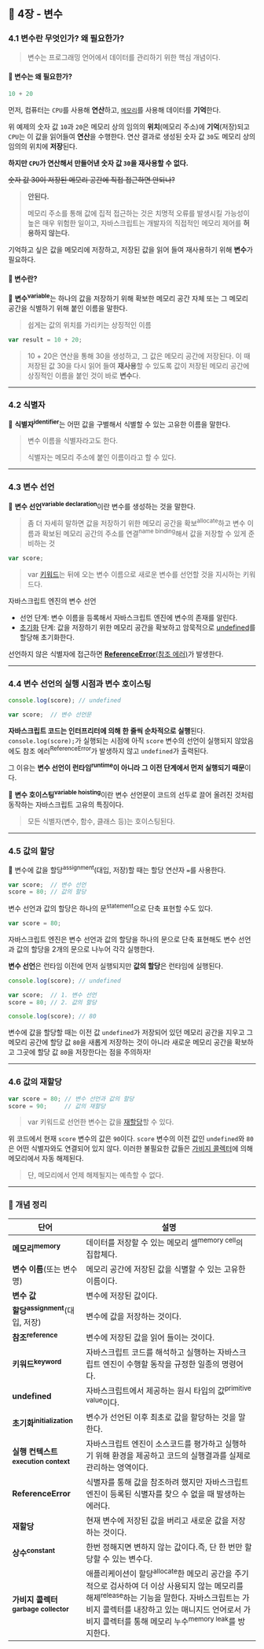 ## 🔖 4장 - 변수

### 4.1 변수란 무엇인가? 왜 필요한가?

> 변수는 프로그래밍 언어에서 데이터를 관리하기 위한 핵심 개념이다.

#### 🤔 변수는 왜 필요한가?

```javascript
10 + 20
```

먼저, 컴퓨터는 `CPU`를 사용해 **연산**하고, [`메모리`](#info)를 사용해 데이터를 **기억**한다.

위 예제의 숫자 값 `10`과 `20`은 메모리 상의 임의의 **위치**(메모리 주소)에 **기억**(저장)되고 `CPU`는 이 값을 읽어들여 **연산**을 수행한다.
연산 결과로 생성된 숫자 값 `30`도 메모리 상의 임의의 위치에 **저장**된다.

**하지만 `CPU`가 연산해서 만들어낸 숫자 값 `30`을 재사용할 수 없다.**

~~숫자 값 30이 저장된 메모리 공간에 직접 접근하면 안되나?~~

> **안된다.**
> 
> 메모리 주소를 통해 값에 집적 접근하는 것은 치명적 오류를 발생시킬 가능성이 높은 매우 위험한 일이고,
> 자바스크립트는 개발자의 직접적인 메모리 제어를 **허용하지 않는다.**

기억하고 싶은 값을 메모리에 저장하고, 저장된 값을 읽어 들여 재사용하기 위해 **변수**가 필요하다.

#### 🤔 변수란?

📌 **변수**<sup>**variable**</sup>는 하나의 값을 저장하기 위해 확보한 메모리 공간 자체 또는 그 메모리 공간을 식별하기 위해 붙인 이름을 말한다.
> 쉽게는 값의 위치를 가리키는 상징적인 이름

```javascript
var result = 10 + 20;
```
> 10 + 20은 연산을 통해 30을 생성하고, 그 값은 메모리 공간에 저장된다.
> 이 때 저장된 값 30을 다시 읽어 들여 **재사용**할 수 있도록 값이 저장된 메모리 공간에 상징적인 이름을 붙인 것이 바로 **변수**다.

---

### 4.2 식별자

📌 **식별자**<sup>**identifier**</sup>는 어떤 값을 구별해서 식별할 수 있는 고유한 이름을 말한다.
> 변수 이름을 식별자라고도 한다.
> 
> 식별자는 메모리 주소에 붙인 이름이라고 할 수 있다.

---

### 4.3 변수 선언

📌 **변수 선언**<sup>**variable declaration**</sup>이란 변수를 생성하는 것을 말한다.
> 좀 더 자세히 말하면 값을 저장하기 위한 메모리 공간을 확보<sup>allocate</sup>하고
> 변수 이름과 확보된 메모리 공간의 주소를 연결<sup>name binding</sup>해서 값을 저장할 수 있게 준비하는 것

```javascript
var score;
```
> var [키워드](#info)는 뒤에 오는 변수 이름으로 새로운 변수를 선언할 것을 지시하는 키워드다.

자바스크립트 엔진의 변수 선언

* 선언 단계: 변수 이름을 등록해서 자바스크립트 엔진에 변수의 존재를 알린다.
* [초기화](#info) 단계: 값을 저장하기 위한 메모리 공간을 확보하고 암묵적으로 [undefined](#info)를 할당해 초기화한다.

선언하지 않은 식별자에 접근하면 [**ReferenceError**(참조 에러)](#info)가 발생한다.

---

### 4.4 변수 선언의 실행 시점과 변수 호이스팅

```javascript
console.log(score); // undefined

var score;  // 변수 선언문 
```

**자바스크립트 코드는 인터프리터에 의해 한 줄씩 순차적으로 실행**된다.
`console.log(score);`가 실행되는 시점에 아직 `score` 변수의 선언이 실행되지 않았음에도
참조 에러<sup>ReferenceError</sup>가 발생하지 않고 `undefined`가 출력된다.

그 이유는 **변수 선언이 런타임<sup>runtime</sup>이 아니라 그 이전 단계에서 먼저 실행되기 때문**이다.

📌 **변수 호이스팅**<sup>**variable hoisting**</sup>이란
변수 선언문이 코드의 선두로 끌어 올려진 것처럼 동작하는 자바스크립트 고유의 특징이다.
> 모든 식별자(변수, 함수, 클래스 등)는 호이스팅된다.

---

### 4.5 값의 할당

📌 변수에 값을 할당<sup>assignment</sup>(대입, 저장)할 때는 할당 연산자 `=`를 사용한다.

```javascript
var score;  // 변수 선언
score = 80; // 값의 할당
```

변수 선언과 값의 할당은 하나의 문<sup>statement</sup>으로 단축 표현할 수도 있다.

```javascript
var score = 80;
```

자바스크립트 엔진은 변수 선언과 값의 할당을 하나의 문으로 단축 표현해도
변수 선언과 값의 할당을 2개의 문으로 나누어 각각 실행한다.

**변수 선언**은 런타임 이전에 먼저 실행되지만
**값의 할당**은 런타임에 실행된다.

```javascript
console.log(score); // undefined

var score;  // 1. 변수 선언
score = 80; // 2. 값의 할당

console.log(score); // 80
```

변수에 값을 할당할 때는 이전 값 `undefined`가 저장되어 있던 메모리 공간을 지우고
그 메모리 공간에 할당 값 `80`을 새롭게 저장하는 것이 아니라
새로운 메모리 공간을 확보하고 그곳에 할당 값 `80`을 저장한다는 점을 주의하자!

---

### 4.6 값의 재할당

```javascript
var score = 80; // 변수 선언과 값의 할당
score = 90;     // 값의 재할당
```

> var 키워드로 선언한 변수는 값을 [재할당](#info)할 수 있다.

위 코드에서 현재 `score` 변수의 값은 `90`이다. `score` 변수의 이전 값인 `undefined`와 `80`은 어떤 식별자와도 연결되어 있지 않다.
이러한 불필요한 값들은 [가비지 콜렉터](#info)에 의해 메모리에서 자동 해제된다.
> 단, 메모리에서 언제 해제될지는 예측할 수 없다.

---

<a id="info"></a>
### 📝 개념 정리

| 단어                                      | 설명                                                                                                                                                                                     |
|-----------------------------------------|----------------------------------------------------------------------------------------------------------------------------------------------------------------------------------------|
| **메모리<sup>memory</sup>**                | 데이터를 저장할 수 있는 메모리 셀<sup>memory cell</sup>의 집합체다.                                                                                                                                       |
| **변수 이름**(또는 변수명)                       | 메모리 공간에 저장된 값을 식별할 수 있는 고유한 이름이다.                                                                                                                                                      |
| **변수 값**                                | 변수에 저장된 값이다.                                                                                                                                                                           |
| **할당<sup>assignment</sup>**(대입, 저장)     | 변수에 값을 저장하는 것이다.                                                                                                                                                                       |
| **참조<sup>reference</sup>**              | 변수에 저장된 값을 읽어 들이는 것이다.                                                                                                                                                                 |
| **키워드<sup>keyword</sup>**               | 자바스크립트 코드를 해석하고 실행하는 자바스크립트 엔진이 수행할 동작을 규정한 일종의 명령어다.                                                                                                                                  |
| **undefined**                           | 자바스크립트에서 제공하는 원시 타입의 값<sup>primitive value</sup>이다.                                                                                                                                    |
| **초기화<sup>initialization</sup>**        | 변수가 선언된 이후 최초로 값을 할당하는 것을 말한다.                                                                                                                                                         |
| **실행 컨텍스트<sup>execution context</sup>** | 자바스크립트 엔진이 소스코드를 평가하고 실행하기 위해 환경을 제공하고 코드의 실행결과를 실제로 관리하는 영역이다.                                                                                                                        |
| **ReferenceError**                      | 식별자를 통해 값을 참조하려 했지만 자바스크립트 엔진이 등록된 식별자를 찾으 수 없을 때 발생하는 에러다.                                                                                                                            |
| **재할당**                                 | 현재 변수에 저장된 값을 버리고 새로운 값을 저장하는 것이다.                                                                                                                                                     |
| **상수<sup>constant</sup>**               | 한번 정해지면 변하지 않는 값이다.즉, 단 한 번만 할당할 수 있는 변수다.                                                                                                                                             |
| **가비지 콜렉터<sup>garbage collector</sup>** | 애플리케이션이 할당<sup>allocate</sup>한 메모리 공간을 주기적으로 검사하여 더 이상 사용되지 않는 메모리를 해제<sup>release</sup>하는 기능을 말한다. 자바스크립트는 가비지 콜렉터를 내장하고 있는 매니지드 언어로서 가비지 콜렉터를 통해 메모리 누수<sup>memory leak</sup>를 방지한다. |
